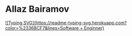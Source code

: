 # Allaz Bairamov
[![Typing SVG](https://readme-typing-svg.herokuapp.com?color=%2336BCF7&lines=Software + Enginner)](https://git.io/typing-svg)
